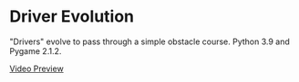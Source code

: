 # Driver Evolution
"Drivers" evolve to pass through a simple obstacle course.
Python 3.9 and Pygame 2.1.2.

[Video Preview](https://youtu.be/N0WaQuuUjM8)